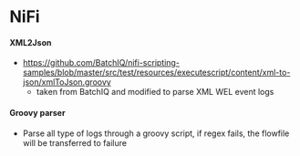 # NiFi
#### XML2Json 
* https://github.com/BatchIQ/nifi-scripting-samples/blob/master/src/test/resources/executescript/content/xml-to-json/xmlToJson.groovy 
  * taken from BatchIQ and modified to parse XML WEL event logs
  
#### Groovy parser
* Parse all type of logs through a groovy script, if regex fails, the flowfile will be transferred to failure

